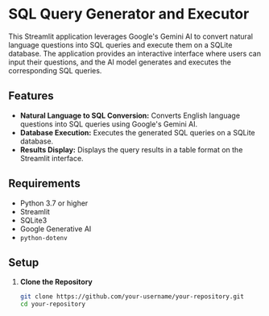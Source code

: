 # SQL Query Generator and Executor

This Streamlit application leverages Google's Gemini AI to convert natural language questions into SQL queries and execute them on a SQLite database. The application provides an interactive interface where users can input their questions, and the AI model generates and executes the corresponding SQL queries.

## Features

- **Natural Language to SQL Conversion:** Converts English language questions into SQL queries using Google's Gemini AI.
- **Database Execution:** Executes the generated SQL queries on a SQLite database.
- **Results Display:** Displays the query results in a table format on the Streamlit interface.

## Requirements

- Python 3.7 or higher
- Streamlit
- SQLite3
- Google Generative AI
- `python-dotenv`

## Setup

1. **Clone the Repository**

   ```bash
   git clone https://github.com/your-username/your-repository.git
   cd your-repository
